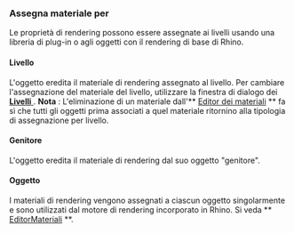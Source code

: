 ### Assegna materiale per
Le proprietà di rendering possono essere assegnate ai livelli usando una libreria di plug-in o agli oggetti con il rendering di base di Rhino.

#### Livello
L'oggetto eredita il materiale di rendering assegnato al livello. Per cambiare l'assegnazione del materiale del livello, utilizzare la finestra di dialogo dei [ **Livelli** ](layer.html).
 **Nota** : L'eliminazione di un materiale dall'** [Editor dei materiali](materialeditor.html) ** fa sì che tutti gli oggetti prima associati a quel materiale ritornino alla tipologia di assegnazione per livello.

#### Genitore
L'oggetto eredita il materiale di rendering dal suo oggetto "genitore".

#### Oggetto
I materiali di rendering vengono assegnati a ciascun oggetto singolarmente e sono utilizzati dal motore di rendering incorporato in Rhino.
Si veda ** [EditorMateriali](materialeditor.html) **.